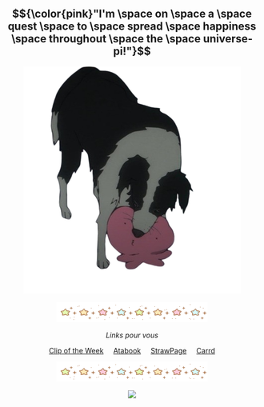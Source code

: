 <div align="center">

## $${\color{pink}"I'm \space on \space a \space quest \space to \space spread \space happiness \space throughout \space the \space universe-pi!"}$$

<img src="https://github.com/SodanGum/SodanGum/blob/a3a46a765d4581d44f25133f414297b380717275/tumblr_30d30ff084aaaf188c63c8c6a6453acb_ef62360c_500-removebg-preview.png" />
</p>

<img src="https://github.com/SodanGum/SodanGum/blob/69714c96dcb89dece313976eb353ca33f3f48e0b/tumblr_d77cebbe98daa0b43d399e67ec3cfc07_e4854c3c_400.webp" />
</p>

*Links pour vous*

[Clip of the Week](https://www.youtube.com/shorts/JHGkYrfrcFc) &nbsp;&nbsp;&nbsp; [Atabook](https://sodangum.atabook.org/) &nbsp;&nbsp;&nbsp; [StrawPage](https://sodangum.straw.page) &nbsp;&nbsp;&nbsp; [Carrd](https://sodangum.carrd.co/)

<img src="https://github.com/SodanGum/SodanGum/blob/69714c96dcb89dece313976eb353ca33f3f48e0b/tumblr_d77cebbe98daa0b43d399e67ec3cfc07_e4854c3c_400.webp" />
</p>

![](https://komarev.com/ghpvc/?username=SodanGum&label=Pi!&color=F0A8C0&style=for-the-badge)
